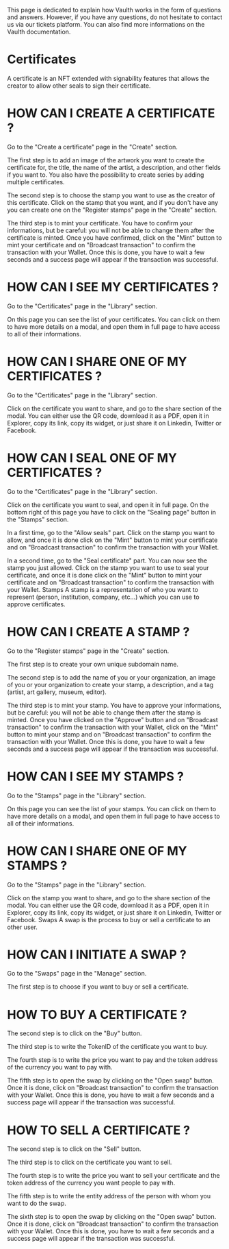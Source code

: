 
This page is dedicated to explain how Vaulth works in the form of questions and answers.
However, if you have any questions, do not hesitate to contact us via our tickets platform.
You can also find more informations on the Vaulth documentation.


# Certificates

A certificate is an NFT extended with signability features that allows the creator to allow other seals to sign their certificate.


# HOW CAN I CREATE A CERTIFICATE ?
Go to the "Create a certificate" page in the "Create" section.

The first step is to add an image of the artwork you want to create the certificate for, the title, the name of the artist, a description, and other fields if you want to. You also have the possibility to create series by adding multiple certificates.

The second step is to choose the stamp you want to use as the creator of this certificate. Click on the stamp that you want, and if you don't have any you can create one on the "Register stamps" page in the "Create" section.

The third step is to mint your certificate. You have to confirm your informations, but be careful: you will not be able to change them after the certificate is minted. Once you have confirmed, click on the "Mint" button to mint your certificate and on "Broadcast transaction" to confirm the transaction with your Wallet. Once this is done, you have to wait a few seconds and a success page will appear if the transaction was successful.


# HOW CAN I SEE MY CERTIFICATES ?
Go to the "Certificates" page in the "Library" section.

On this page you can see the list of your certificates. You can click on them to have more details on a modal, and open them in full page to have access to all of their informations.


# HOW CAN I SHARE ONE OF MY CERTIFICATES ?
Go to the "Certificates" page in the "Library" section.

Click on the certificate you want to share, and go to the share section of the modal. You can either use the QR code, download it as a PDF, open it in Explorer, copy its link, copy its widget, or just share it on Linkedin, Twitter or Facebook.


# HOW CAN I SEAL ONE OF MY CERTIFICATES ?
Go to the "Certificates" page in the "Library" section.

Click on the certificate you want to seal, and open it in full page. On the bottom right of this page you have to click on the "Sealing page" button in the "Stamps" section.

In a first time, go to the "Allow seals" part. Click on the stamp you want to allow, and once it is done click on the "Mint" button to mint your certificate and on "Broadcast transaction" to confirm the transaction with your Wallet.

In a second time, go to the "Seal certificate" part. You can now see the stamp you just allowed. Click on the stamp you want to use to seal your certificate, and once it is done click on the "Mint" button to mint your certificate and on "Broadcast transaction" to confirm the transaction with your Wallet.
Stamps
A stamp is a representation of who you want to represent (person, institution, company, etc...) which you can use to approve certificates.


# HOW CAN I CREATE A STAMP ?
Go to the "Register stamps" page in the "Create" section.

The first step is to create your own unique subdomain name.

The second step is to add the name of you or your organization, an image of you or your organization to create your stamp, a description, and a tag (artist, art gallery, museum, editor).

The third step is to mint your stamp. You have to approve your informations, but be careful: you will not be able to change them after the stamp is minted. Once you have clicked on the "Approve" button and on "Broadcast transaction" to confirm the transaction with your Wallet, click on the "Mint" button to mint your stamp and on "Broadcast transaction" to confirm the transaction with your Wallet. Once this is done, you have to wait a few seconds and a success page will appear if the transaction was successful.


# HOW CAN I SEE MY STAMPS ?
Go to the "Stamps" page in the "Library" section.

On this page you can see the list of your stamps. You can click on them to have more details on a modal, and open them in full page to have access to all of their informations.


# HOW CAN I SHARE ONE OF MY STAMPS ?
Go to the "Stamps" page in the "Library" section.

Click on the stamp you want to share, and go to the share section of the modal. You can either use the QR code, download it as a PDF, open it in Explorer, copy its link, copy its widget, or just share it on Linkedin, Twitter or Facebook.
Swaps
A swap is the process to buy or sell a certificate to an other user.


# HOW CAN I INITIATE A SWAP ?
Go to the "Swaps" page in the "Manage" section.

The first step is to choose if you want to buy or sell a certificate.


# HOW TO BUY A CERTIFICATE ?
The second step is to click on the "Buy" button.

The third step is to write the TokenID of the certificate you want to buy.

The fourth step is to write the price you want to pay and the token address of the currency you want to pay with.

The fifth step is to open the swap by clicking on the "Open swap" button. Once it is done, click on "Broadcast transaction" to confirm the transaction with your Wallet. Once this is done, you have to wait a few seconds and a success page will appear if the transaction was successful.


# HOW TO SELL A CERTIFICATE ?
The second step is to click on the "Sell" button.

The third step is to click on the certificate you want to sell.

The fourth step is to write the price you want to sell your certificate and the token address of the currency you want people to pay with.

The fifth step is to write the entity address of the person with whom you want to do the swap.

The sixth step is to open the swap by clicking on the "Open swap" button. Once it is done, click on "Broadcast transaction" to confirm the transaction with your Wallet. Once this is done, you have to wait a few seconds and a success page will appear if the transaction was successful.